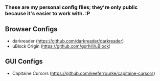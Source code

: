 ### These are my personal config files; they're only public because it's easier to work with. :P

Browser Configs
---------------

* darkreader (https://github.com/darkreader/darkreader)
* uBlock Origin (https://github.com/gorhill/uBlock)

GUI Configs
-----------

* Capitaine Cursors (https://github.com/keeferrourke/capitaine-cursors)
